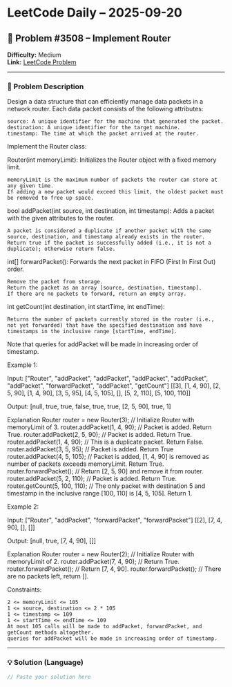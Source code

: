 # LeetCode Daily – 2025-09-20

## 🧠 Problem #3508 – **Implement Router**
**Difficulty:** Medium  
**Link:** [LeetCode Problem](https://leetcode.com/problems/implement-router)

---

### 📝 Problem Description

Design a data structure that can efficiently manage data packets in a network router. Each data packet consists of the following attributes:


	source: A unique identifier for the machine that generated the packet.
	destination: A unique identifier for the target machine.
	timestamp: The time at which the packet arrived at the router.


Implement the Router class:

Router(int memoryLimit): Initializes the Router object with a fixed memory limit.


	memoryLimit is the maximum number of packets the router can store at any given time.
	If adding a new packet would exceed this limit, the oldest packet must be removed to free up space.


bool addPacket(int source, int destination, int timestamp): Adds a packet with the given attributes to the router.


	A packet is considered a duplicate if another packet with the same source, destination, and timestamp already exists in the router.
	Return true if the packet is successfully added (i.e., it is not a duplicate); otherwise return false.


int[] forwardPacket(): Forwards the next packet in FIFO (First In First Out) order.


	Remove the packet from storage.
	Return the packet as an array [source, destination, timestamp].
	If there are no packets to forward, return an empty array.


int getCount(int destination, int startTime, int endTime):


	Returns the number of packets currently stored in the router (i.e., not yet forwarded) that have the specified destination and have timestamps in the inclusive range [startTime, endTime].


Note that queries for addPacket will be made in increasing order of timestamp.

 
Example 1:


Input:
[&quot;Router&quot;, &quot;addPacket&quot;, &quot;addPacket&quot;, &quot;addPacket&quot;, &quot;addPacket&quot;, &quot;addPacket&quot;, &quot;forwardPacket&quot;, &quot;addPacket&quot;, &quot;getCount&quot;]
[[3], [1, 4, 90], [2, 5, 90], [1, 4, 90], [3, 5, 95], [4, 5, 105], [], [5, 2, 110], [5, 100, 110]]

Output:
[null, true, true, false, true, true, [2, 5, 90], true, 1] 

Explanation
Router router = new Router(3); // Initialize Router with memoryLimit of 3.
router.addPacket(1, 4, 90); // Packet is added. Return True.
router.addPacket(2, 5, 90); // Packet is added. Return True.
router.addPacket(1, 4, 90); // This is a duplicate packet. Return False.
router.addPacket(3, 5, 95); // Packet is added. Return True
router.addPacket(4, 5, 105); // Packet is added, [1, 4, 90] is removed as number of packets exceeds memoryLimit. Return True.
router.forwardPacket(); // Return [2, 5, 90] and remove it from router.
router.addPacket(5, 2, 110); // Packet is added. Return True.
router.getCount(5, 100, 110); // The only packet with destination 5 and timestamp in the inclusive range [100, 110] is [4, 5, 105]. Return 1.

Example 2:


Input:
[&quot;Router&quot;, &quot;addPacket&quot;, &quot;forwardPacket&quot;, &quot;forwardPacket&quot;]
[[2], [7, 4, 90], [], []]

Output:
[null, true, [7, 4, 90], []] 

Explanation
Router router = new Router(2); // Initialize Router with memoryLimit of 2.
router.addPacket(7, 4, 90); // Return True.
router.forwardPacket(); // Return [7, 4, 90].
router.forwardPacket(); // There are no packets left, return [].

 
Constraints:


	2 <= memoryLimit <= 105
	1 <= source, destination <= 2 * 105
	1 <= timestamp <= 109
	1 <= startTime <= endTime <= 109
	At most 105 calls will be made to addPacket, forwardPacket, and getCount methods altogether.
	queries for addPacket will be made in increasing order of timestamp.

---

### 💡 Solution (Language)

```cpp
// Paste your solution here
